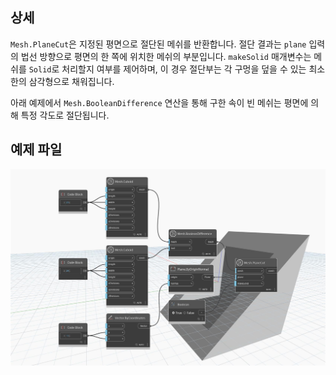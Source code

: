## 상세
`Mesh.PlaneCut`은 지정된 평면으로 절단된 메쉬를 반환합니다. 절단 결과는 `plane` 입력의 법선 방향으로 평면의 한 쪽에 위치한 메쉬의 부분입니다. `makeSolid` 매개변수는 메쉬를 `Solid`로 처리할지 여부를 제어하며, 이 경우 절단부는 각 구멍을 덮을 수 있는 최소한의 삼각형으로 채워집니다.

아래 예제에서 `Mesh.BooleanDifference` 연산을 통해 구한 속이 빈 메쉬는 평면에 의해 특정 각도로 절단됩니다.

## 예제 파일

![Example](./Autodesk.DesignScript.Geometry.Mesh.PlaneCut_img.jpg)
